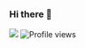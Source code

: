 ### Hi there 👋


![](https://komarev.com/ghpvc/?rahul5544&color=green)
![Profile views](https://gpvc.arturio.dev/rahul5544)
